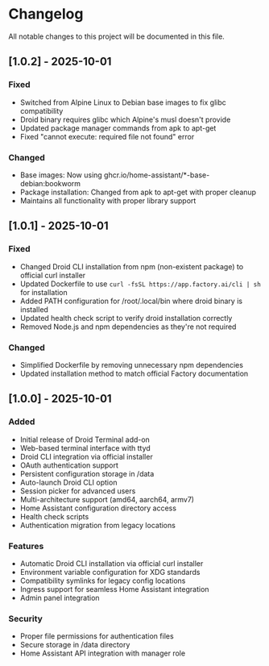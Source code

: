 # Changelog

All notable changes to this project will be documented in this file.

## [1.0.2] - 2025-10-01

### Fixed
- Switched from Alpine Linux to Debian base images to fix glibc compatibility
- Droid binary requires glibc which Alpine's musl doesn't provide
- Updated package manager commands from apk to apt-get
- Fixed "cannot execute: required file not found" error

### Changed
- Base images: Now using ghcr.io/home-assistant/*-base-debian:bookworm
- Package installation: Changed from apk to apt-get with proper cleanup
- Maintains all functionality with proper library support

## [1.0.1] - 2025-10-01

### Fixed
- Changed Droid CLI installation from npm (non-existent package) to official curl installer
- Updated Dockerfile to use `curl -fsSL https://app.factory.ai/cli | sh` for installation
- Added PATH configuration for /root/.local/bin where droid binary is installed
- Updated health check script to verify droid installation correctly
- Removed Node.js and npm dependencies as they're not required

### Changed
- Simplified Dockerfile by removing unnecessary npm dependencies
- Updated installation method to match official Factory documentation

## [1.0.0] - 2025-10-01

### Added
- Initial release of Droid Terminal add-on
- Web-based terminal interface with ttyd
- Droid CLI integration via official installer
- OAuth authentication support
- Persistent configuration storage in /data
- Auto-launch Droid CLI option
- Session picker for advanced users
- Multi-architecture support (amd64, aarch64, armv7)
- Home Assistant configuration directory access
- Health check scripts
- Authentication migration from legacy locations

### Features
- Automatic Droid CLI installation via official curl installer
- Environment variable configuration for XDG standards
- Compatibility symlinks for legacy config locations
- Ingress support for seamless Home Assistant integration
- Admin panel integration

### Security
- Proper file permissions for authentication files
- Secure storage in /data directory
- Home Assistant API integration with manager role
